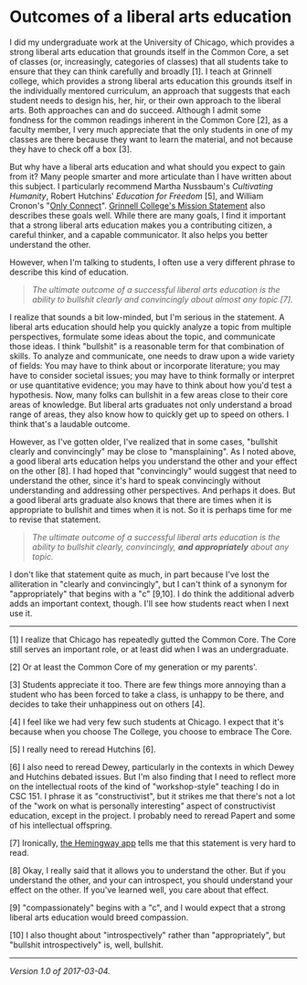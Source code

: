 Outcomes of a liberal arts education
====================================

I did my undergraduate work at the University of Chicago, which provides a
strong liberal arts education that grounds itself in the Common Core, a set
of classes (or, increasingly, categories of classes) that all students
take to ensure that they can think carefully and broadly [1].  I teach at
Grinnell college, which provides a strong liberal arts education this
grounds itself in the individually mentored curriculum, an approach that
suggests that each student needs to design his, her, hir, or their
own approach to the liberal arts.  Both approaches can and do succeed.
Although I admit some fondness for the common readings inherent in the
Common Core [2], as a faculty member, I very much appreciate that the
only students in one of my classes are there because they want to learn
the material, and not because they have to check off a box [3].

But why have a liberal arts education and what should you expect
to gain from it?  Many people smarter and more articulate
than I have written about this subject.  I particularly
recommend Martha Nussbaum's _Cultivating Humanity_, Robert
Hutchins' _Education for Freedom_ [5], and William Cronon's "[Only
Connect](http://www.williamcronon.net/writing/cronon_only_connect.pdf)".
[Grinnell College's Mission Statement](grinnell-mission-statement)
also describes these goals well.  While there are many goals, I find it
important that a strong liberal arts education makes you a contributing
citizen, a careful thinker, and a capable communicator.  It also helps
you better understand the other.

However, when I'm talking to students, I often use a very different
phrase to describe this kind of education.

> *The ultimate outcome of a successful liberal arts education is the
ability to bullshit clearly and convincingly about almost any topic [7].*

I realize that sounds a bit low-minded, but I'm serious in the statement.
A liberal arts education should help you quickly analyze a topic from
multiple perspectives, formulate some ideas about the topic, and
communicate those ideas.  I think "bullshit" is a reasonable term for
that combination of skills.  To analyze and communicate, one needs to draw
upon a wide variety of fields: You may have to think about or incorporate
literature; you may have to consider societal issues; you may have to
think formally or interpret or use quantitative evidence; you may have
to think about how you'd test a hypothesis.  Now, many folks can bullshit
in a few areas close to their core areas of knowledge.  But liberal arts
graduates not only understand a broad range of areas, they also know how
to quickly get up to speed on others.  I think that's a laudable outcome.

However, as I've gotten older, I've realized that in some cases,
"bullshit clearly and convincingly" may be close to "mansplaining".
As I noted above, a good liberal arts education helps you understand
the other and your effect on the other [8].  I had hoped that "convincingly"
would suggest that need to understand the other, since it's hard to speak
convincingly without understanding and addressing other perspectives.
And perhaps it does.  But a good liberal arts graduate also knows that
there are times when it is appropriate to bullshit and times when it
is not.  So it is perhaps time for me to revise that statement.

> *The ultimate outcome of a successful liberal arts education is the
ability to bullshit clearly, convincingly, **and appropriately** about any
topic.*

I don't like that statement quite as much, in part because I've lost
the alliteration in "clearly and convincingly", but I can't think of
a synonym for "appropriately" that begins with a "c" [9,10].  I do think the
additional adverb adds an important context, though.  I'll see how
students react when I next use it.

---

[1] I realize that Chicago has repeatedly gutted the Common Core.  The
Core still serves an important role, or at least did when I was an
undergraduate.

[2] Or at least the Common Core of my generation or my parents'.

[3] Students appreciate it too.  There are few things more annoying
than a student who has been forced to take a class, is unhappy to be
there, and decides to take their unhappiness out on others [4].

[4] I feel like we had very few such students at Chicago.  I expect that
it's because when you choose The College, you choose to embrace The Core.

[5] I really need to reread Hutchins [6].

[6] I also need to reread Dewey, particularly in the contexts in which
Dewey and Hutchins debated issues.  But I'm also finding that I need to
reflect more on the intellectual roots of the kind of "workshop-style"
teaching I do in CSC 151.  I phrase it as "constructivist", but it strikes
me that there's not a lot of the "work on what is personally interesting"
aspect of constructivist education, except in the project.  I probably
need to reread Papert and some of his intellectual offspring.

[7] Ironically, [the Hemingway app](http://www.hemingwayapp.com/) tells
me that this statement is very hard to read.

[8] Okay, I really said that it allows you to understand the other.
But if you understand the other, and your can introspect, you should
understand your effect on the other.  If you've learned well, you care
about that effect.

[9] "compassionately" begins with a "c", and I would expect that a 
strong liberal arts education would breed compassion.

[10] I also thought about "introspectively" rather than "appropriately",
but "bullshit introspectively" is, well, bullshit.

---

*Version 1.0 of 2017-03-04.*

